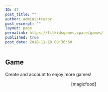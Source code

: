```yaml
---
ID: 47
post_title: ""
author: administrator
post_excerpt: ""
layout: page
permalink: https://fitkidsgames.space/games/
published: true
post_date: 2018-11-10 08:36:50
---
```

<h2>Game</h2>
Create and account to enjoy more games!
<p style="text-align: center;">[magicfood]</p>